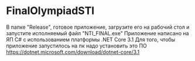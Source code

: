 # FinalOlympiadSTI
В папке "Release", готовое приложение, загрузите его на рабочий стол и запустите исполняемый файл "NTI_FINAL.exe"
Приложение написано на ЯП C# с использованием платформы .NET Core 3.1
Для того, чтобы приложение запустилось на пк надо установить это ПО https://dotnet.microsoft.com/download/dotnet-core/3.1
